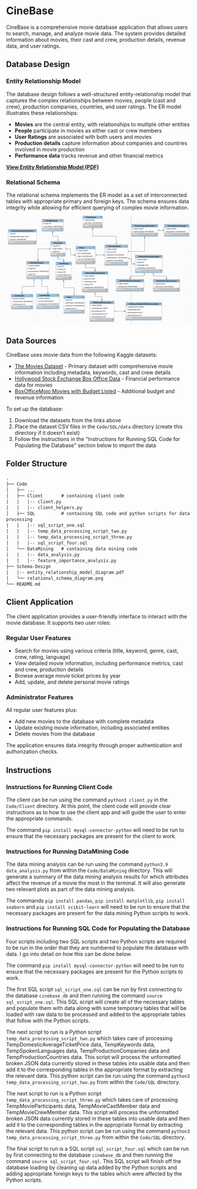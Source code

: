 # CineBase

CineBase is a comprehensive movie database application that allows users to search, manage, and analyze movie data. The system provides detailed information about movies, their cast and crew, production details, revenue data, and user ratings.

## Database Design

### Entity Relationship Model

The database design follows a well-structured entity-relationship model that captures the complex relationships between movies, people (cast and crew), production companies, countries, and user ratings. The ER model illustrates these relationships:

- **Movies** are the central entity, with relationships to multiple other entities
- **People** participate in movies as either cast or crew members
- **User Ratings** are associated with both users and movies
- **Production details** capture information about companies and countries involved in movie production
- **Performance data** tracks revenue and other financial metrics

**[View Entity Relationship Model (PDF)](Schema-Design/entity_relationship_model_diagram.pdf)**

### Relational Schema

The relational schema implements the ER model as a set of interconnected tables with appropriate primary and foreign keys. The schema ensures data integrity while allowing for efficient querying of complex movie information.

![Relational Schema Diagram](Schema-Design/relational_schema_diagram.png)

## Data Sources

CineBase uses movie data from the following Kaggle datasets:

- [The Movies Dataset](https://www.kaggle.com/datasets/rounakbanik/the-movies-dataset) - Primary dataset with comprehensive movie information including metadata, keywords, cast and crew details
- [Hollywood Stock Exchange Box Office Data](https://www.kaggle.com/datasets/zeegerman/hollywood-stock-exchange-box-office-data) - Financial performance data for movies
- [BoxOfficeMojo Movies with Budget Listed](https://www.kaggle.com/datasets/igorkirko/wwwboxofficemojocom-movies-with-budget-listed) - Additional budget and revenue information

To set up the database:

1. Download the datasets from the links above
2. Place the dataset CSV files in the `Code/SQL/data` directory (create this directory if it doesn't exist)
3. Follow the instructions in the "Instructions for Running SQL Code for Populating the Database" section below to import the data

## Folder Structure

```
.
├── Code
│   ├── ...
│   ├── Client       # containing client code
|   |   |-- client.py
|   |   |-- client_helpers.py
│   ├── SQL          # containing SQL code and python scripts for data processing
|   |   |-- sql_script_one.sql
|   |   |-- temp_data_processing_script_two.py
|   |   |-- temp_data_processing_script_three.py
|   |   |-- sql_script_four.sql
│   └── DataMining   # containing data mining code
|   |   |-- data_analysis.py
|   |   |-- feature_importance_analysis.py
├── Schema-Design
|   |-- entity_relationship_model_diagram.pdf
│   └── relational_schema_diagram.png
└── README.md
```

## Client Application

The client application provides a user-friendly interface to interact with the movie database. It supports two user roles:

### Regular User Features

- Search for movies using various criteria (title, keyword, genre, cast, crew, rating, language)
- View detailed movie information, including performance metrics, cast and crew, production details
- Browse average movie ticket prices by year
- Add, update, and delete personal movie ratings

### Administrator Features

All regular user features plus:

- Add new movies to the database with complete metadata
- Update existing movie information, including associated entities
- Delete movies from the database

The application ensures data integrity through proper authentication and authorization checks.

## Instructions

### Instructions for Running Client Code

The client can be run using the command `python3 client.py` in the `Code/Client` directory.
At this point, the client code will provide clear instructions as to how to use the client app and will guide the user to enter the appropriate commands.

The command `pip install mysql-connector-python` will need to be run to ensure that the necessary packages are present for the client to work.

### Instructions for Running DataMining Code

The data mining analysis can be run using the command `python3.9 data_analysis.py` from within the `Code/DataMining` directory. This will generate a summary of the data mining analysis results for which attributes affect the revenue of a movie the most in the terminal. It will also generate two relevant plots as part of the data mining analysis.

The commands `pip install pandas`, `pip install matplotlib`, `pip install seaborn` and `pip install scikit-learn` will need to be run to ensure that the necessary packages are present for the data mining Python scripts to work.

### Instructions for Running SQL Code for Populating the Database

Four scripts including two SQL scripts and two Python scripts are required to be run in the order that they are numbered to populate the database with data. I go into detail on how this can be done below.

The command `pip install mysql-connector-python` will need to be run to ensure that the necessary packages are present for the Python scripts to work.

The first SQL script `sql_script_one.sql` can be run by first connecting to the database `cinebase_db` and then running the command `source sql_script_one.sql`. This SQL script will create all of the necessary tables and populate them with data along with some temporary tables that will be loaded with raw data to be processed and added to the appropriate tables that follow with the Python scripts.

The next script to run is a Python script `temp_data_processing_script_two.py` which takes care of processing TempDomesticAverageTicketPrice data, TempKeywords data, TempSpokenLanguages data, TempProductionCompanies data and TempProductionCountries data. This script will process the unformatted broken JSON data currently stored in these tables into usable data and then add it to the corresponding tables in the appropriate format by extracting the relevant data. This python script can be run using the command `python3 temp_data_processing_script_two.py` from within the `Code/SQL` directory.

The next script to run is a Python script `temp_data_processing_script_three.py` which takes care of processing TempMovieParticipants data, TempMovieCastMember data and TempMovieCrewMember data. This script will process the unformatted broken JSON data currently stored in these tables into usable data and then add it to the corresponding tables in the appropriate format by extracting the relevant data. This python script can be run using the command `python3 temp_data_processing_script_three.py` from within the `Code/SQL` directory.

The final script to run is a SQL script `sql_script_four.sql` which can be run by first connecting to the database `cinebase_db` and then running the command `source sql_script_four.sql`. This SQL script will finish off the database loading by cleaning up data added by the Python scripts and adding appropriate foreign keys to the tables which were affected by the Python scripts.
